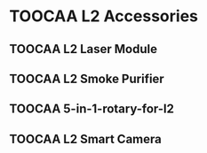 ﻿---
sidebar_position: 4
sidebar_label: TOOCAA L2 Accessories
---

# TOOCAA L2 Accessories
## TOOCAA L2 Laser Module
## TOOCAA L2 Smoke Purifier
## TOOCAA 5-in-1-rotary-for-l2
## TOOCAA L2 Smart Camera

